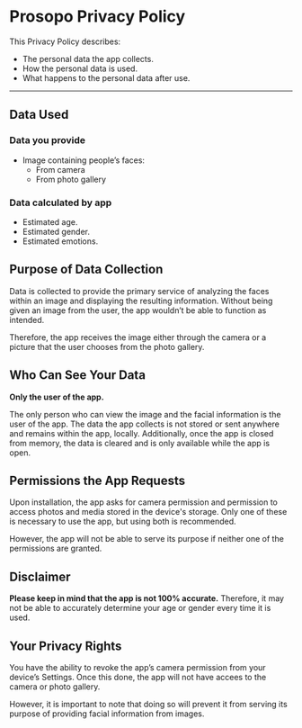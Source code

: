 # Prosopo Privacy Policy


This Privacy Policy describes: 
-	The personal data the app collects.
-	How the personal data is used.
-	What happens to the personal data after use.


-----

## Data Used
### Data you provide
-	Image containing people’s faces:
    - From camera
    - From photo gallery

### Data calculated by app
-	Estimated age.
-	Estimated gender.
-   Estimated emotions.


## Purpose of Data Collection
Data is collected to provide the primary service of analyzing the faces within an image and displaying the resulting information.
Without being given an image from the user, the app wouldn’t be able to function as intended. 

Therefore, the app receives the image either through the camera or a picture that the user chooses from the photo gallery.

## Who Can See Your Data
**Only the user of the app.**

The only person who can view the image and the facial information is the user of the app. The data the app collects is not stored or sent anywhere and remains within the app, locally. Additionally, once the app is closed from memory, the data is cleared and is only available while the app is open.

## Permissions the App Requests
Upon installation, the app asks for camera permission and permission to access photos and media stored in the device's storage. Only one of these is necessary to use the app, but using both is recommended.

However, the app will not be able to serve its purpose if neither one of the permissions are granted.

## Disclaimer
**Please keep in mind that the app is not 100% accurate.** Therefore, it may not be able to accurately determine your age or gender every time it is used.


## Your Privacy Rights
You have the ability to revoke the app’s camera permission from your device’s Settings. Once this done, the app will not have accees to the camera or photo gallery. 

However, it is important to note that doing so will prevent it from serving its purpose of providing facial information from images.
